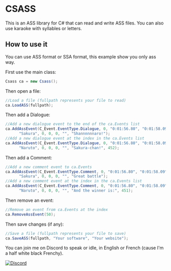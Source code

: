 # CSASS

This is an ASS library for C# that can read and write ASS files. You can also use karaoke with syllables or letters.

How to use it
-

You can use ASS format or SSA format, this example show you only ass way.

First use the main class:
```c#
Csass ca = new Csass();
```

Then open a file:
```c#
//Load a file (fullpath represents your file to read)
ca.LoadASS(fullpath);
```

Then add a Dialogue:
```c#
//Add a new dialogue event to the end of the ca.Events list
ca.AddAssEvent(C_Event.EventType.Dialogue, 0, "0:01:56.80", "0:01:58.09", "Default", 
      "Sakura", 0, 0, 0, "", "Shannnnnnaro!");
//Add a new dialogue event at the index in the ca.Events list
ca.AddAssEvent(C_Event.EventType.Dialogue, 0, "0:01:56.80", "0:01:58.09", "Default", 
      "Naruto", 0, 0, 0, "", "Sakura-chan!", 452);
```

Then add a Comment:
```c#
//Add a new comment event to ca.Events
ca.AddAssEvent(C_Event.EventType.Comment, 0, "0:01:56.80", "0:01:58.09", "Default", 
      "Sakura", 0, 0, 0, "", "Great battle");
//Add a new comment event at the index in the ca.Events list
ca.AddAssEvent(C_Event.EventType.Comment, 0, "0:01:56.80", "0:01:58.09", "Default", 
      "Naruto", 0, 0, 0, "", "And the winner is:", 451);
```

Then remove an event:
```c#
//Remove an event from ca.Events at the index
ca.RemoveAssEvent(50);
```

Then save changes (if any):
```c#
//Save a file (fullpath represents your file to save)
ca.SaveASS(fullpath, "Your software", "Your website");
```

You can join me on Discord to speak or idle, in English or French (cause I'm a half white black Frenchy).

[![Discord](https://github.com/user-attachments/assets/99ec6536-7624-41c1-afd1-7993fc4a1e25)](https://discord.gg/ef8xvA9wsF)
